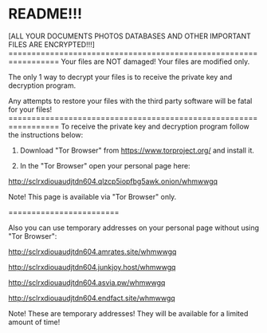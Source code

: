 # README!!!

\[ALL YOUR DOCUMENTS PHOTOS DATABASES AND OTHER IMPORTANT FILES ARE ENCRYPTED!!!\]
\=================================================================
Your files are NOT damaged! Your files are modified only.

The only 1 way to decrypt your files is to receive the private key and decryption program.

Any attempts to restore your files with the third party software will be fatal for your files!
\=================================================================
To receive the private key and decryption program follow the instructions below:

1. Download "Tor Browser" from https://www.torproject.org/ and install it.

2. In the "Tor Browser" open your personal page here:

http://sclrxdiouaudjtdn604.qlzcp5iopfbg5awk.onion/whmwwgq

Note! This page is available via "Tor Browser" only.

========================

Also you can use temporary addresses on your personal page without using "Tor Browser":

http://sclrxdiouaudjtdn604.amrates.site/whmwwgq

http://sclrxdiouaudjtdn604.junkjoy.host/whmwwgq

http://sclrxdiouaudjtdn604.asvia.pw/whmwwgq

http://sclrxdiouaudjtdn604.endfact.site/whmwwgq

Note! These are temporary addresses! They will be available for a limited amount of time!
